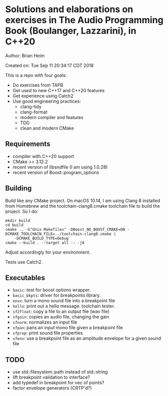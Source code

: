 Solutions and elaborations on exercises in The Audio Programming Book (Boulanger, Lazzarini), in C++20
======================================================================================================

Author: Brian Heim

Created on: Tue Sep 11 20:34:17 CDT 2018

This is a repo with four goals:
- Do exercises from TAPB
- Get used to new C++17 and C++20 features
- Get experience using Catch2
- Use good engineering practices:
    - clang-tidy
    - clang-format
    - modern compiler and features
    - TDD
    - clean and modern CMake

Requirements
------------

- compiler with C++20 support
- CMake >= 3.12.2
- recent version of libsndfile (I am using 1.0.28)
- recent version of Boost::program\_options

Building
--------

Build like any CMake project. On macOS 10.14, I am using Clang 8 installed from Homebrew and the
toolchain-clang8.cmake toolchain file to build the project. So I do:

    mkdir build
    cd build
    cmake .. -G"Unix Makefiles" -DBoost_NO_BOOST_CMAKE=ON -DCMAKE_TOOLCHAIN_FILE=../toolchain-clang8.cmake \
        -DCMAKE_BUILD_TYPE=Debug
    cmake --build . --target all -- -j8

Adjust accordingly for your environment.

Tests use Catch2.

Executables
-----------

- `basic`: test for boost options wrapper.
- `basic_bkpts`: driver for breakpoints library.
- `envx`: turn a mono sound file into a breakpoint file
- `hello`: print out a hello message. toolchain tester.
- `sf2float`: copy a file to an output file (wav file)
- `sfgain`: copies an audio file, changing the gain
- `sfnorm`: normalizes an input file
- `sfpan`: pans an input mono file given a breakpoint file
- `sfprop`: print sound file properties
- `sfenv`: use a breakpoint file as an amplitude envelope for a given sound file

TODO
----

- use std::filesystem::path instead of std::string
- lift breakpoint validation to interface?
- add typedef in breakpoint for vec of points?
- factor envelope generators (CRTP'd?)
